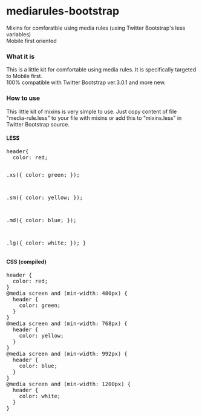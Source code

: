 # mediarules-bootstrap
Mixins for comforatble using media rules (using Twitter Bootstrap's less variables)<br>
Mobile first oriented

<h3>What it is</h3>

This is a little kit for comfortable using media rules. It is specifically targeted to Mobile first.<br>
100% compatible with Twitter Bootstrap ver.3.0.1 and more new. 

<h3>How to use </h3>

This little kit of mixins is very simple to use. Just copy content of file "media-rule.less" to your file with mixins or add this to "mixins.less" in Twitter Bootstrap source.

<h4>LESS</h4>
<pre>
header{
  color: red;
  
  .xs({
    color: green;
  });
  
  .sm({
    color: yellow;
  });
  
  .md({
    color: blue;
  });
  
  .lg({
    color: white;
  });
}
</pre>

<h4>CSS (compiled)</h4>
<pre>
header {
  color: red;
}
@media screen and (min-width: 480px) {
  header {
    color: green;
  }
}
@media screen and (min-width: 768px) {
  header {
    color: yellow;
  }
}
@media screen and (min-width: 992px) {
  header {
    color: blue;
  }
}
@media screen and (min-width: 1200px) {
  header {
    color: white;
  }
}

</pre>
